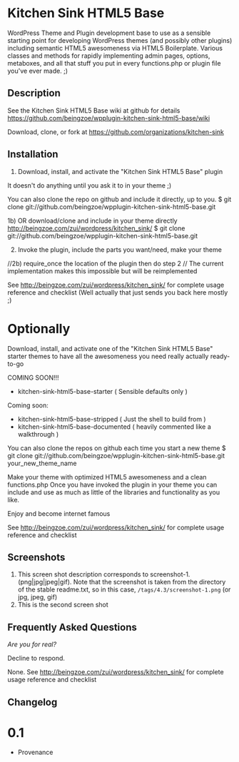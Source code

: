 # Kitchen Sink HTML5 Base #

WordPress Theme and Plugin development base to use as a sensible starting point
for developing WordPress themes (and possibly other plugins) including semantic
HTML5 awesomeness via HTML5 Boilerplate. Various classes and methods for rapidly
implementing admin pages, options, metaboxes, and all that stuff you put
in every functions.php or plugin file you've ever made. ;)


## Description ##

See the Kitchen Sink HTML5 Base wiki at github for details
https://github.com/beingzoe/wpplugin-kitchen-sink-html5-base/wiki

Download, clone, or fork at https://github.com/organizations/kitchen-sink



## Installation ##

1) Download, install, and activate the "Kitchen Sink HTML5 Base" plugin

It doesn't do anything until you ask it to in your theme ;)

You can also clone the repo on github and include it directly, up to you.
$ git clone git://github.com/beingzoe/wpplugin-kitchen-sink-html5-base.git

1b) OR download/clone and include in your theme directly
http://beingzoe.com/zui/wordpress/kitchen_sink/
$ git clone git://github.com/beingzoe/wpplugin-kitchen-sink-html5-base.git

2) Invoke the plugin, include the parts you want/need, make your theme

//2b) require_once the location of the plugin then do step 2
//    The current implementation makes this impossible but will be reimplemented

See http://beingzoe.com/zui/wordpress/kitchen_sink/ for complete usage reference and checklist
(Well actually that just sends you back here mostly ;)

# Optionally #

Download, install, and activate one of the "Kitchen Sink HTML5 Base" starter themes
to have all the awesomeness you need really actually ready-to-go

COMING SOON!!!

* kitchen-sink-html5-base-starter       ( Sensible defaults only )

Coming soon:

* kitchen-sink-html5-base-stripped      ( Just the shell to build from )
* kitchen-sink-html5-base-documented    ( heavily commented like a walkthrough )

You can also clone the repos on github each time you start a new theme
$ git clone git://github.com/beingzoe/wpplugin-kitchen-sink-html5-base.git your_new_theme_name


Make your theme with optimized HTML5 awesomeness and a clean functions.php
Once you have invoked the plugin in your theme you can include and use as much
as little of the libraries and functionality as you like.

Enjoy and become internet famous

See http://beingzoe.com/zui/wordpress/kitchen_sink/ for complete usage reference and checklist



## Screenshots ##

1. This screen shot description corresponds to screenshot-1.(png|jpg|jpeg|gif). Note that the screenshot is taken from
the directory of the stable readme.txt, so in this case, `/tags/4.3/screenshot-1.png` (or jpg, jpeg, gif)
2. This is the second screen shot



## Frequently Asked Questions ##

*Are you for real?*

Decline to respond.

None. See http://beingzoe.com/zui/wordpress/kitchen_sink/ for complete usage reference and checklist



## Changelog ##

# 0.1 #

* Provenance

